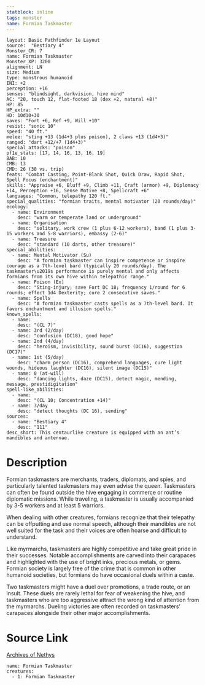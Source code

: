 ```yaml
---
statblock: inline
tags: monster
name: Formian Taskmaster
---
```

```statblock
layout: Basic Pathfinder 1e Layout
source:  "Bestiary 4"
Monster_CR: 7
name: Formian Taskmaster
Monster_XP: 3200
alignment: LN
size: Medium
type: monstrous humanoid
INI: +2
perception: +16
senses: "blindsight, darkvision, hive mind"
AC: "20, touch 12, flat-footed 18 (dex +2, natural +8)"
HP: 85
HP_extra: ""
HD: 10d10+30
saves: "Fort +6, Ref +9, Will +10"
resist: "sonic 10"
speed: "40 ft."
melee: "sting +13 (1d4+3 plus poison), 2 claws +13 (1d4+3)"
ranged: "dart +12/+7 (1d4+3)"
special_attacks: "poison"
pf1e_stats: [17, 14, 16, 13, 16, 19]
BAB: 10
CMB: 13
CMD: 26 (30 vs. trip)
feats: "Combat Casting, Point-Blank Shot, Quick Draw, Rapid Shot, Spell Focus (enchantment)"
skills: "Appraise +6, Bluff +9, Climb +11, Craft (armor) +9, Diplomacy +14, Perception +16, Sense Motive +8, Spellcraft +6"
languages: "Common, telepathy 120 ft."
special_qualities: "formian traits, mental motivator (20 rounds/day)"
ecology:
  - name: Environment
    desc: "warm or temperate land or underground"
  - name: Organisation
    desc: "solitary, work crew (1 plus 6-12 workers), band (1 plus 3-15 workers and 5-8 warriors), embassy (2-6)"
  - name: Treasure
    desc: "standard (10 darts, other treasure)"
special_abilities:
  - name: Mental Motivator (Su)
    desc: "A formian taskmaster can inspire competence or inspire courage as a 7th-level bard (typically 20 rounds/day). The taskmaster\u2019s performance is purely mental and only affects formians from its own hive within telepathic range."
  - name: Poison (Ex)
    desc: "Sting-injury; save Fort DC 18; frequency 1/round for 6 rounds; effect 1d4 Dexterity; cure 2 consecutive saves."
  - name: Spells
    desc: "A formian taskmaster casts spells as a 7th-level bard. It favors enchantment and illusion spells."
known_spells:
  - name:
    desc: "(CL 7)"
  - name: 3rd (2/day)
    desc: "confusion (DC18), good hope"
  - name: 2nd (4/day)
    desc: "heroism, invisibility, sound burst (DC16), suggestion (DC17)"
  - name: 1st (5/day)
    desc: "charm person (DC16), comprehend languages, cure light wounds, hideous laughter (DC16), silent image (DC15)"
  - name: 0 (at-will)
    desc: "dancing lights, daze (DC15), detect magic, mending, message, prestidigitation"
spell-like_abilities:
  - name:
    desc: "(CL 10; Concentration +14)"
  - name: 3/day
    desc: "detect thoughts (DC 16), sending"
sources:
  - name: "Bestiary 4"
    desc: "111"
desc_short: This centaurlike creature is equipped with an ant’s mandibles and antennae.
```
# Description
Formian taskmasters are merchants, traders, diplomats, and spies, and particularly talented taskmasters may even advise the queen. Taskmasters can often be found outside the hive engaging in commerce or routine diplomatic missions. While traveling, a taskmaster is usually accompanied by 3-5 workers and at least 5 warriors.

When dealing with other creatures, formians recognize that their telepathy can be offputting and use normal speech, although their mandibles are not well suited for the task and their voices are often hoarse and difficult to understand.

Like myrmarchs, taskmasters are highly competitive and take great pride in their successes. Notable accomplishments are carved into their carapaces and highlighted with the use of bright inks, precious metals, or gems. Formian society is largely free of the crime that is common in other humanoid societies, but formians do have occasional duels within a caste.

Two taskmasters might have a duel over promotions, a trade route, or an insult. These duels are rarely lethal for fear of weakening the hive, and taskmasters who are too aggressive attract the wrong kind of attention from the myrmarchs. Dueling victories are often recorded on taskmasters’ carapaces alongside their other major accomplishments.
# Source Link
[Archives of Nethys](https://aonprd.com/MonsterDisplay.aspx?ItemName=Formian%20Taskmaster)
```encounter-table
name: Formian Taskmaster
creatures:
  - 1: Formian Taskmaster
```
